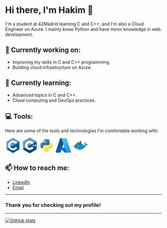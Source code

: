 # Hi there, I'm Hakim 👋
I'm a student at 42Madrid learning C and C++, and I'm also a Cloud Engineer on Azure. I mainly know Python and have minor knowledge in web development.

## 🔭 Currently working on:

-   Improving my skills in C and C++ programming.
-   Building cloud infrastructure on Azure.
## 🌱 Currently learning:

-   Advanced topics in C and C++.
-   Cloud computing and DevOps practices.

## 💻 Tools:

Here are some of the tools and technologies I'm comfortable working with:

<p > <img src="https://raw.githubusercontent.com/devicons/devicon/master/icons/c/c-original.svg" alt="C" height="50" /> <img src="https://raw.githubusercontent.com/devicons/devicon/master/icons/cplusplus/cplusplus-original.svg" alt="C++" height="50" /> <img src="https://raw.githubusercontent.com/devicons/devicon/master/icons/python/python-original.svg" alt="Python" height="50" /> <img src="https://raw.githubusercontent.com/devicons/devicon/master/icons/azure/azure-original.svg" alt="Azure" height="50" /> <img src="https://raw.githubusercontent.com/devicons/devicon/master/icons/docker/docker-original.svg" alt="Docker" height="50" /> </p>

## 📫 How to reach me:

-   [LinkedIn](https://www.linkedin.com/in/hakim-ahmed-212090257/)
-   [Email](mailto:ahmedh90111@gmail.com)
---
### Thank you for checking out my profile!
---
<p>
  <a href="https://github.com/HakimHC">
    <img src="https://github-readme-stats.vercel.app/api?username=HakimHC&show_icons=true&theme=radical" alt="GitHub stats" />
  </a>
</p>
